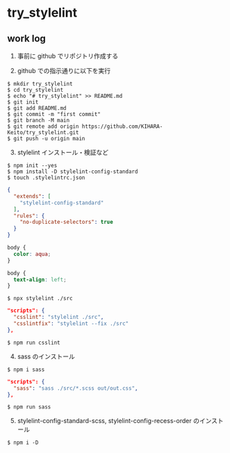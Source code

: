 # try_stylelint

## work log

1. 事前に github でリポジトリ作成する

2. github での指示通りに以下を実行

```
$ mkdir try_stylelint
$ cd try_stylelint
$ echo "# try_stylelint" >> README.md
$ git init
$ git add README.md
$ git commit -m "first commit"
$ git branch -M main
$ git remote add origin https://github.com/KIHARA-Keito/try_stylelint.git
$ git push -u origin main
```

3. stylelint インストール・検証など

```
$ npm init --yes
$ npm install -D stylelint-config-standard
$ touch .stylelintrc.json
```

```.stylelintrc.json
{
  "extends": [
    "stylelint-config-standard"
  ],
  "rules": {
    "no-duplicate-selectors": true
  }
}
```

```./src/test.css
body {
  color: aqua;
}

body {
  text-align: left;
}
```

```
$ npx stylelint ./src
```

```.package.json
"scripts": {
  "csslint": "stylelint ./src",
  "csslintfix": "stylelint --fix ./src"
},
```

```
$ npm run csslint
```

4. sass のインストール

```
$ npm i sass
```

```.package.json
"scripts": {
  "sass": "sass ./src/*.scss out/out.css",
},
```

```
$ npm run sass
```

5. stylelint-config-standard-scss, stylelint-config-recess-order のインストール

```
$ npm i -D
```
